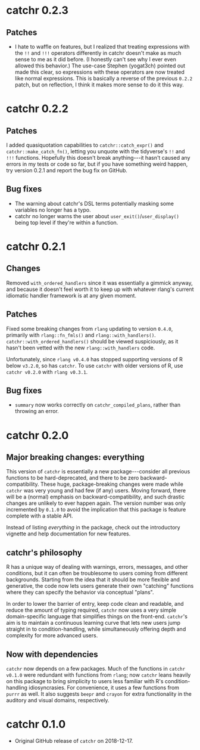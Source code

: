 # catchr 0.2.3

## Patches

 * I hate to waffle on features, but I realized that treating expressions with the `!!` and `!!!` operators differently in catchr doesn't make as much sense to me as it did before. (I honestly can't see why I ever even allowed this behavior.) The use-case Stephen (yogat3ch) pointed out made this clear, so expressions with these operators are now treated like normal expressions. This is basically a reverse of the previous `0.2.2` patch, but on reflection, I think it makes more sense to do it this way.
 

# catchr 0.2.2

## Patches

I added quasiquotation capabilities to `catchr::catch_expr()` and `catchr::make_catch_fn()`, letting you unquote with the tidyverse's `!!` and `!!!` functions. Hopefully this doesn't break anything---it hasn't caused any errors in my tests or code so far, but if you have something weird happen, try version 0.2.1 and report the bug fix on GitHub.

## Bug fixes

 * The warning about catchr's DSL terms potentially masking some variables no longer has a typo.
 * catchr no longer warns the user about `user_exit()`/`user_display()` being top level if they're within a function.


# catchr 0.2.1

## Changes

Removed `with_ordered_handlers` since it was essentially a gimmick anyway, and because it doesn't feel worth it to keep up with whatever rlang's current idiomatic handler framework is at any given moment.

## Patches

Fixed some breaking changes from `rlang` updating to version `0.4.0`, primarily with `rlang::fn_fmls()` and `rlang::with_handlers()`. `catchr::with_ordered_handlers()` should be viewed suspiciously, as it hasn't been vetted with the new `rlang::with_handlers` code.

Unfortunately, since `rlang v0.4.0` has stopped supporting versions of R below `v3.2.0`, so has `catchr`. To use `catchr` with older versions of R, use `catchr v0.2.0` with `rlang v0.3.1`.

## Bug fixes

 * `summary` now works correctly on `catchr_compiled_plans`, rather than throwing an error.
 
# catchr 0.2.0

## Major breaking changes: everything

This version of `catchr` is essentially a new package---consider all previous functions to be hard-deprecated, and there to be zero backward-compatibility. These huge, package-breaking changes were made while `catchr` was very young and had few (if any) users. Moving forward, there will be a (normal) emphasis on backward-compatibility, and such drastic changes are unlikely to ever happen again. The version number was only incremented by `0.1.0` to avoid the implication that this package is feature complete with a stable API.

Instead of listing *everything* in the package, check out the introductory vignette and help documentation for new features.

## catchr's philosophy

R has a unique way of dealing with warnings, errors, messages, and other conditions, but it can often be troublesome to users coming from different backgrounds. Starting from the idea that it should be more flexible and generative, the code now lets users generate their own "catching" functions where they can specify the behavior via conceptual "plans".  

In order to lower the barrier of entry, keep code clean and readable, and reduce the amount of typing required, `catchr` now uses a very simple domain-specific language that simplifies things on the front-end. `catchr`'s aim is to maintain a continuous learning curve that lets new users jump straight in to condition-handling, while simultaneously offering depth and complexity for more advanced users.

## Now with dependencies

`catchr` now depends on a few packages. Much of the functions in `catchr v0.1.0` were redundant with functions from `rlang`; now `catchr` leans heavily on this package to bring simplicity to users less familiar with R's condition-handling idiosyncrasies. For convenience, it uses a few functions from `purrr` as well.  It also suggests `beepr` and `crayon` for extra functionality in the auditory and visual domains, respectively.

# catchr 0.1.0

* Original GitHub release of `catchr` on 2018-12-17. 

